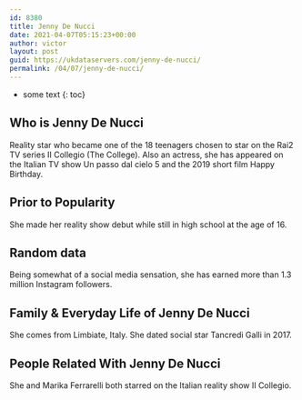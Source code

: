 ```yaml
---
id: 8380
title: Jenny De Nucci
date: 2021-04-07T05:15:23+00:00
author: victor
layout: post
guid: https://ukdataservers.com/jenny-de-nucci/
permalink: /04/07/jenny-de-nucci/
---
```


* some text
{: toc}


## Who is Jenny De Nucci



Reality star who became one of the 18 teenagers chosen to star on the Rai2 TV series II Collegio (The College). Also an actress, she has appeared on the Italian TV show Un passo dal cielo 5 and the 2019 short film Happy Birthday. 

                
                
                
## Prior to Popularity



She made her reality show debut while still in high school at the age of 16.

                
                
                
## Random data



Being somewhat of a social media sensation, she has earned more than 1.3 million Instagram followers.

                
                
                
## Family & Everyday Life of Jenny De Nucci



She comes from Limbiate, Italy. She dated social star Tancredi Galli in 2017.

                
                
                
## People Related With Jenny De Nucci



She and Marika Ferrarelli both starred on the Italian reality show II Collegio.

                
              
            
          
          
          